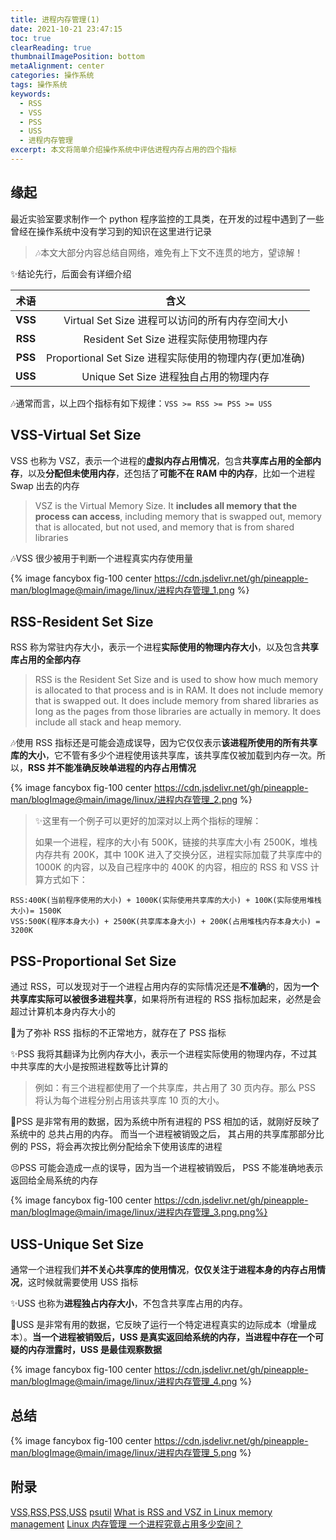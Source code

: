 ```yaml
---
title: 进程内存管理(1)
date: 2021-10-21 23:47:15
toc: true
clearReading: true
thumbnailImagePosition: bottom
metaAlignment: center
categories: 操作系统
tags: 操作系统
keywords:
  - RSS
  - VSS
  - PSS
  - USS
  - 进程内存管理
excerpt: 本文将简单介绍操作系统中评估进程内存占用的四个指标
---
```


<!--toc-->

## 缘起

最近实验室要求制作一个 python 程序监控的工具类，在开发的过程中遇到了一些曾经在操作系统中没有学习到的知识在这里进行记录

> :notes:本文大部分内容总结自网络，难免有上下文不连贯的地方，望谅解！

:sparkles:结论先行，后面会有详细介绍

|  术语   |                          含义                          |
| :-----: | :----------------------------------------------------: |
| **VSS** |    Virtual Set Size 进程可以访问的所有内存空间大小     |
| **RSS** |         Resident Set Size 进程实际使用物理内存         |
| **PSS** | Proportional Set Size 进程实际使用的物理内存(更加准确) |
| **USS** |         Unique Set Size 进程独自占用的物理内存         |

:notes:通常而言，以上四个指标有如下规律：`VSS >= RSS >= PSS >= USS`

## VSS-Virtual Set Size

VSS 也称为 VSZ，表示一个进程的**虚拟内存占用情况**，包含**共享库占用的全部内存**，以及**分配但未使用内存**，还包括了**可能不在 RAM 中的内存**，比如一个进程 Swap 出去的内存

> VSZ is the Virtual Memory Size. It **includes all memory that the process can access**, including memory that is swapped out, memory that is allocated, but not used, and memory that is from shared libraries

:notes:VSS 很少被用于判断一个进程真实内存使用量

{% image fancybox  fig-100  center https://cdn.jsdelivr.net/gh/pineapple-man/blogImage@main/image/linux/进程内存管理_1.png   %}

## RSS-Resident Set Size

RSS 称为常驻内存大小，表示一个进程**实际使用的物理内存大小**，以及包含**共享库占用的全部内存**

> RSS is the Resident Set Size and is used to show how much memory is allocated to that process and is in RAM. It does not include memory that is swapped out. It does include memory from shared libraries as long as the pages from those libraries are actually in memory. It does include all stack and heap memory.

:notes:使用 RSS 指标还是可能会造成误导，因为它仅仅表示**该进程所使用的所有共享库的大小**，它不管有多少个进程使用该共享库，该共享库仅被加载到内存一次。所以，**RSS 并不能准确反映单进程的内存占用情况**

{% image fancybox  fig-100  center https://cdn.jsdelivr.net/gh/pineapple-man/blogImage@main/image/linux/进程内存管理_2.png  %}

> :sparkles:这里有一个例子可以更好的加深对以上两个指标的理解：
>
> 如果一个进程，程序的大小有 500K，链接的共享库大小有 2500K，堆栈内存共有 200K，其中 100K 进入了交换分区，进程实际加载了共享库中的 1000K 的内容，以及自己程序中的 400K 的内容，相应的 RSS 和 VSS 计算方式如下：

```
RSS:400K(当前程序使用的大小) + 1000K(实际使用共享库的大小) + 100K(实际使用堆栈大小)= 1500K
VSS:500K(程序本身大小) + 2500K(共享库本身大小) + 200K(占用堆栈内存本身大小) = 3200K
```

## PSS-Proportional Set Size

通过 RSS，可以发现对于一个进程占用内存的实际情况还是**不准确**的，因为**一个共享库实际可以被很多进程共享**，如果将所有进程的 RSS 指标加起来，必然是会超过计算机本身内存大小的

:dart:为了弥补 RSS 指标的不正常地方，就存在了 PSS 指标

:sparkles:PSS 我将其翻译为比例内存大小，表示一个进程实际使用的物理内存，不过其中共享库的大小是按照进程数等比计算的

> 例如：有三个进程都使用了一个共享库，共占用了 30 页内存。那么 PSS 将认为每个进程分别占用该共享库 10 页的大小。

:notebook:PSS 是非常有用的数据，因为系统中所有进程的 PSS 相加的话，就刚好反映了系统中的 总共占用的内存。 而当一个进程被销毁之后， 其占用的共享库那部分比例的 PSS，将会再次按比例分配给余下使用该库的进程

:persevere:PSS 可能会造成一点的误导，因为当一个进程被销毁后， PSS 不能准确地表示返回给全局系统的内存

{% image fancybox  fig-100  center https://cdn.jsdelivr.net/gh/pineapple-man/blogImage@main/image/linux/进程内存管理_3.png.png%}

## USS-Unique Set Size

通常一个进程我们**并不关心共享库的使用情况**，**仅仅关注于进程本身的内存占用情况**，这时候就需要使用 USS 指标

:sparkles:USS 也称为**进程独占内存大小**，不包含共享库占用的内存。

:notebook:USS 是非常有用的数据，它反映了运行一个特定进程真实的边际成本（增量成本）。**当一个进程被销毁后，USS 是真实返回给系统的内存，当进程中存在一个可疑的内存泄露时，USS 是最佳观察数据**

{% image fancybox  fig-100  center https://cdn.jsdelivr.net/gh/pineapple-man/blogImage@main/image/linux/进程内存管理_4.png %}

## 总结

{% image fancybox  fig-100  center https://cdn.jsdelivr.net/gh/pineapple-man/blogImage@main/image/linux/进程内存管理_5.png %}

## 附录

[VSS,RSS,PSS,USS](https://www.iteye.com/blog/myeyeofjava-1837860)
[psutil](https://psutil.readthedocs.io/en/stable/#psutil.Process.memory_info)
[What is RSS and VSZ in Linux memory management](https://stackoverflow.com/questions/7880784/what-is-rss-and-vsz-in-linux-memory-management)
[Linux 内存管理 一个进程究竟占用多少空间？](https://cloud.tencent.com/developer/article/1683708)

